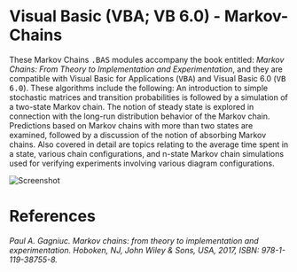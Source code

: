 # Visual Basic (VBA; VB 6.0) - Markov-Chains
These Markov Chains <kbd>.BAS</kbd> modules accompany the book entitled: <i>Markov Chains: From Theory to Implementation and Experimentation</i>, and they are compatible with Visual Basic for Applications (<kbd>VBA</kbd>) and Visual Basic 6.0 (<kbd>VB 6.0</kbd>). These algorithms include the following: An introduction to simple stochastic matrices and transition probabilities is followed by a simulation of a two-state Markov chain. The notion of steady state is explored in connection with the long-run distribution behavior of the Markov chain. Predictions based on Markov chains with more than two states are examined, followed by a discussion of the notion of absorbing Markov chains. Also covered in detail are topics relating to the average time spent in a state, various chain configurations, and n-state Markov chain simulations used for verifying experiments involving various diagram configurations.

![Screenshot](https://github.com/Gagniuc/Visual-Basic-modules-Markov-Chains/blob/main/Markov%20Chains.png)

# References
<i>Paul A. Gagniuc. Markov chains: from theory to implementation and experimentation. Hoboken, NJ,  John Wiley & Sons, USA, 2017, ISBN: 978-1-119-38755-8.</i>
